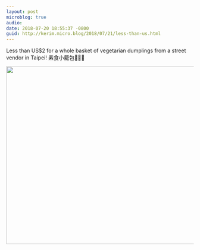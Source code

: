 ```yaml
---
layout: post
microblog: true
audio: 
date: 2018-07-20 18:55:37 -0800
guid: http://kerim.micro.blog/2018/07/21/less-than-us.html
---
```

Less than US$2 for a whole basket of vegetarian dumplings from a street vendor in Taipei! 素食小籠包🥟😋😍

<img src="http://micro.oxus.net/uploads/2018/02288e8395.jpg" width="600" height="479" />
